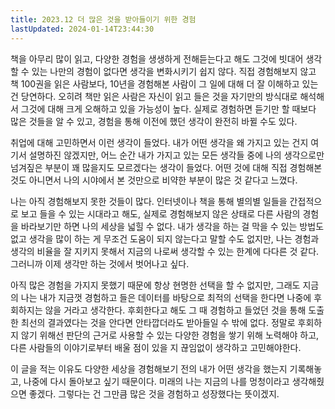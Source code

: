 ```yaml
---
title: 2023.12 더 많은 것을 받아들이기 위한 경험
lastUpdated: 2024-01-14T23:44:30
---
```


책을 아무리 많이 읽고, 다양한 경험을 생생하게 전해듣는다고 해도 그것에 빗대어 생각할 수 있는 나만의 경험이 없다면 생각을 변화시키기 쉽지 않다. 직접 경험해보지 않고 책 100권을 읽은 사람보다, 10년을 경험해본 사람이 그 일에 대해 더 잘 이해하고 있는 건 당연하다. 오히려 책만 읽은 사람은 자신이 읽고 들은 것을 자기만의 방식대로 해석해서 그것에 대해 크게 오해하고 있을 가능성이 높다. 실제로 경험하면 듣기만 할 때보다 많은 것들을 알 수 있고, 경험을 통해 이전에 했던 생각이 완전히 바뀔 수도 있다.

취업에 대해 고민하면서 이런 생각이 들었다. 내가 어떤 생각을 왜 가지고 있는 건지 여기서 설명하진 않겠지만, 어느 순간 내가 가지고 있는 모든 생각들 중에 나의 생각으로만 넘겨짚은 부분이 꽤 많을지도 모르겠다는 생각이 들었다. 어떤 것에 대해 직접 경험해본 것도 아니면서 나의 시야에서 본 것만으로 비약한 부분이 많은 것 같다고 느꼈다.

나는 아직 경험해보지 못한 것들이 많다. 인터넷이나 책을 통해 별의별 일들을 간접적으로 보고 들을 수 있는 시대라고 해도, 실제로 경험해보지 않은 상태로 다른 사람의 경험을 바라보기만 하면 나의 세상을 넓힐 수 없다. 내가 생각을 하는 걸 막을 수 있는 방법도 없고 생각을 많이 하는 게 무조건 도움이 되지 않는다고 말할 수도 없지만, 나는 경험과 생각의 비율을 잘 지키지 못해서 지금의 나로써 생각할 수 있는 한계에 다다른 것 같다. 그러니까 이제 생각만 하는 것에서 벗어나고 싶다. 

아직 많은 경험을 가지지 못했기 때문에 항상 현명한 선택을 할 수 없지만, 그래도 지금의 나는 내가 지금껏 경험하고 들은 데이터를 바탕으로 최적의 선택을 한다면 나중에 후회하지는 않을 거라고 생각한다. 후회한다고 해도 그 때 경험하고 들었던 것을 통해 도출한 최선의 결과였다는 것을 안다면 안타깝더라도 받아들일 수 밖에 없다. 정말로 후회하지 않기 위해선 판단의 근거로 사용할 수 있는 다양한 경험을 쌓기 위해 노력해야 하고, 다른 사람들의 이야기로부터 배울 점이 있을 지 끊임없이 생각하고 고민해야한다.

이 글을 적는 이유도 다양한 세상을 경험해보기 전의 내가 어떤 생각을 했는지 기록해놓고, 나중에 다시 돌아보고 싶기 때문이다. 미래의 나는 지금의 나를 멍청이라고 생각해줬으면 좋겠다. 그렇다는 건 그만큼 많은 것을 경험하고 성장했다는 뜻이겠지.
